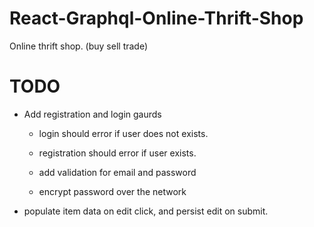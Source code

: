 # React-Graphql-Online-Thrift-Shop
Online thrift shop. (buy sell trade)
# TODO
- Add registration and login gaurds
  * login should error if user does not exists.

  * registration should error if user exists.

  * add validation for email and password

  * encrypt password over the network

- populate item data on edit click, and persist edit on submit.
